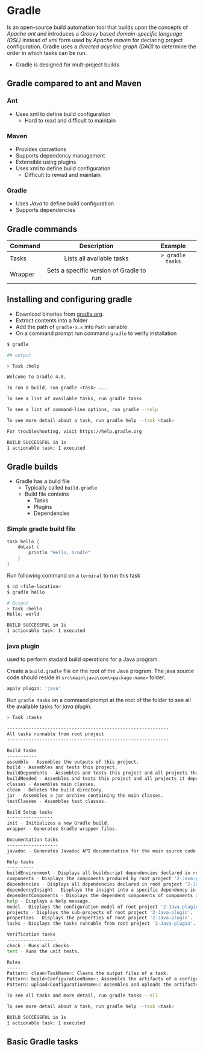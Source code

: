 # Gradle

Is an open-source build automation tool that builds upon the concepts of _Apache ant_ and introduces a _Groovy_ based _domain-specific language (DSL)_ instead of _xml_ form used by _Apache maven_ for declaring project configuration. Gradle uses a _directed acyclinc graph (DAG)_ to determine the order in which tasks can be run.

* Gradle is designed for mult-project builds

## Gradle compared to ant and Maven

### Ant

* Uses xml to define build configuration
  * Hard to read and difficult to maintain

### Maven

* Provides convetions
* Supports dependency management
* Extensible using plugins
* Uses xml to define build configuration
  * Difficult to rewad and maintain

### Gradle

* Uses _Java_ to define build configuration
* Supports dependencies

## Gradle commands

| Command       | Description               | Example                  | 
| ------------- |:-------------------------:|:-------------------------:
| Tasks         | Lists all available tasks | `> gradle tasks`         |
| Wrapper       | Sets a specific version of Gradle to run |  |

## Installing and configuring gradle

* Download binaries from [gradle.org](https://gradle.org/releases/).
* Extract contents into a folder
* Add the path of `gradle-x.x` into `Path` variable
* On a command prompt run command `gradle` to verify installation

```bash
$ gradle

## output

> Task :help

Welcome to Gradle 4.8.

To run a build, run gradle <task> ...

To see a list of available tasks, run gradle tasks

To see a list of command-line options, run gradle --help

To see more detail about a task, run gradle help --task <task>

For troubleshooting, visit https://help.gradle.org

BUILD SUCCESSFUL in 1s
1 actionable task: 1 executed
```

## Gradle builds

* Gradle has a build file
  * Typically called `build.gradle`
  * Build file contains 
    * Tasks
    * Plugins
    * Dependencies

### Simple gradle build file

```gradle
task hello {
    doLast {
        println "Hello, Gradle"
    }
}
```

Run following command on a `terminal` to run this task

```bash
$ cd <file-location>
$ gradle hello

# Output
> Task :hello
Hello, world

BUILD SUCCESSFUL in 1s
1 actionable task: 1 executed
```

### java plugin

used to perform stadard build operations for a Java program.

Create a `build.gradle` file on the root of the Java program. The java source code should reside in `src\main\java\com\<package-name>` folder.

```gradle
apply plugin: 'java'
```

Run `gradle tasks` on a command prompt at the root of the folder to see all the available tasks for _java plugin_.

```bash
> Task :tasks

------------------------------------------------------------
All tasks runnable from root project
------------------------------------------------------------

Build tasks
-----------
assemble - Assembles the outputs of this project.
build - Assembles and tests this project.
buildDependents - Assembles and tests this project and all projects that depend on it.
buildNeeded - Assembles and tests this project and all projects it depends on.
classes - Assembles main classes.
clean - Deletes the build directory.
jar - Assembles a jar archive containing the main classes.
testClasses - Assembles test classes.

Build Setup tasks
-----------------
init - Initializes a new Gradle build.
wrapper - Generates Gradle wrapper files.

Documentation tasks
-------------------
javadoc - Generates Javadoc API documentation for the main source code.

Help tasks
----------
buildEnvironment - Displays all buildscript dependencies declared in root project '2-Java-plugin'.
components - Displays the components produced by root project '2-Java-plugin'. [incubating]
dependencies - Displays all dependencies declared in root project '2-Java-plugin'.
dependencyInsight - Displays the insight into a specific dependency in root project '2-Java-plugin'.
dependentComponents - Displays the dependent components of components in root project '2-Java-plugin'. [incubating]
help - Displays a help message.
model - Displays the configuration model of root project '2-Java-plugin'. [incubating]
projects - Displays the sub-projects of root project '2-Java-plugin'.
properties - Displays the properties of root project '2-Java-plugin'.
tasks - Displays the tasks runnable from root project '2-Java-plugin'.

Verification tasks
------------------
check - Runs all checks.
test - Runs the unit tests.

Rules
-----
Pattern: clean<TaskName>: Cleans the output files of a task.
Pattern: build<ConfigurationName>: Assembles the artifacts of a configuration.
Pattern: upload<ConfigurationName>: Assembles and uploads the artifacts belonging to a configuration.

To see all tasks and more detail, run gradle tasks --all

To see more detail about a task, run gradle help --task <task>

BUILD SUCCESSFUL in 1s
1 actionable task: 1 executed
```

## Basic Gradle tasks
